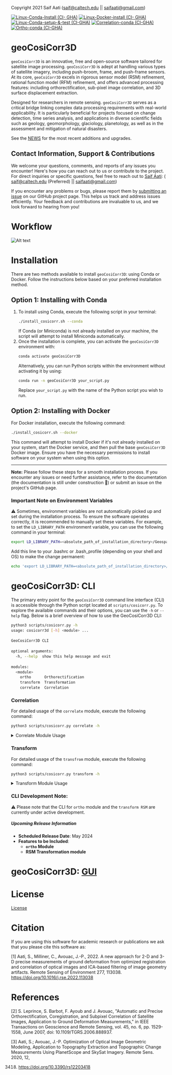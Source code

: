 Copyright 2021 Saif Aati (saif@caltech.edu || saifaati@gmail.com)

[![Linux-Conda-Install (CI- GHA)](https://github.com/SaifAati/Geospatial-COSICorr3D/actions/workflows/test_conda_run_install_ubuntu.yaml/badge.svg)](https://github.com/SaifAati/Geospatial-COSICorr3D/actions/workflows/test_conda_run_install_ubuntu.yaml)
[![Linux-Docker-install (CI- GHA)](https://github.com/SaifAati/Geospatial-COSICorr3D/actions/workflows/test_docker_run_install_ubuntu.yaml/badge.svg)](https://github.com/SaifAati/Geospatial-COSICorr3D/actions/workflows/test_docker_run_install_ubuntu.yaml)
[![Linux-Conda-setup-&-test (CI-GHA)](https://github.com/SaifAati/Geospatial-COSICorr3D/actions/workflows/test_linux_conda_setup_and_tests.yaml/badge.svg)](https://github.com/SaifAati/Geospatial-COSICorr3D/actions/workflows/test_linux_conda_setup_and_tests.yaml)
[![Correlation-conda (CI-GHA)](https://github.com/SaifAati/Geospatial-COSICorr3D/actions/workflows/geocosicorr3d_conda_env_test_correlation.yaml/badge.svg)](https://github.com/SaifAati/Geospatial-COSICorr3D/actions/workflows/geocosicorr3d_conda_env_test_correlation.yaml)
[![Ortho-conda (CI-GHA)](https://github.com/SaifAati/Geospatial-COSICorr3D/actions/workflows/geocosicorr3d_conda_env_test_ortho.yaml/badge.svg)](https://github.com/SaifAati/Geospatial-COSICorr3D/actions/workflows/geocosicorr3d_conda_env_test_ortho.yaml)

# geoCosiCorr3D

`geoCosiCorr3D` is an innovative, free and open-source software tailored for satellite image processing.
`geoCosiCorr3D` is adept at handling various types of satellite imagery, including push-broom, frame, and push-frame sensors.
At its core, `geoCoiCorr3D` excels in rigorous sensor model (RSM) refinement,
rational function model (RFM) refinement, and offers advanced processing features: including
orthorectification, sub-pixel image correlation, and 3D surface displacement extraction.

Designed for researchers in remote sensing.
`geoCosiCorr3D` serves as a critical bridge linking complex data processing requirements
with real-world applicability.
It is particularly beneficial for projects focused on change detection, time series analysis,
and applications in diverse scientific fields such as geology, geomorphology,
glaciology, planetology, as well as in the assessment and mitigation of natural disasters.

See the [NEWS](NEWS.md) for the most recent additions and upgrades.

Contact Information, Support & Contributions
-------------------
We welcome your questions, comments, and reports of any issues you encounter! Here's how you can reach out to us or
contribute to the project.
For direct inquiries or specific questions, feel free to reach out to [Saif Aati](mailto:saif@caltech.edu): (
saif@caltech.edu (Preferred) || saifaati@gmail.com)

If you encounter any problems or bugs, please report them
by [submitting an issue](https://github.com/SaifAati/Geospatial-COSICorr3D/issues)
on our GitHub project page.
This helps us track and address issues efficiently.
Your feedback and contributions are invaluable to us, and we look forward to hearing from you!

# Workflow

![Alt text](Figs/WorkFlow.png?raw=true "Title")

# Installation

There are two methods available to install `geoCosiCorr3D`: using Conda or Docker. Follow the instructions below based
on your preferred installation method.

## Option 1: Installing with Conda

1. To install using Conda, execute the following script in your terminal:
    ```bash
    ./install_cosicorr.sh --conda
    ```
   If Conda (or Miniconda) is not already installed on your machine, the script will attempt to install Miniconda
   automatically.
2. Once the installation is complete, you can activate the `geoCosiCorr3D` environment with:
    ```bash
    conda activate geoCosiCorr3D
    ```
   Alternatively, you can run Python scripts within the environment without activating it by using:
    ```bash
    conda run -n geoCosiCorr3D your_script.py
    ```
   Replace `your_script.py` with the name of the Python script you wish to run.

## Option 2: Installing with Docker

For Docker installation, execute the following command:

```bash
./install_cosicorr.sh --docker
```

This command will attempt to install Docker if it's not already installed on your system, start the Docker service, and
then pull the base `geoCosiCorr3D` Docker image. Ensure you have the necessary permissions to install software on your
system when using this option.

---

**Note:** Please follow these steps for a smooth installation process.
If you encounter any issues or need further assistance,
refer to the documentation (the documentation is still under construction 🚧) or submit an issue on the project's GitHub
page.

### Important Note on Environment Variables

⚠️ Sometimes, environment variables are not automatically picked up and set during the installation process. To ensure the software operates correctly, it is recommended to manually set these variables. For example, to set the `LD_LIBRARY_PATH` environment variable, you can use the following command in your terminal:

```bash
export LD_LIBRARY_PATH=<absolute_path_of_installation_directory>/Geospatial-COSICorr3D/lib/:$LD_LIBRARY_PATH
```
Add this line to your .bashrc or .bash_profile (depending on your shell and OS) to make the change permanent:
```bash
echo 'export LD_LIBRARY_PATH=<absolute_path_of_installation_directory>/Geospatial-COSICorr3D/lib/:$LD_LIBRARY_PATH' >> ~/.bashrc
```

# geoCosiCorr3D: CLI


The primary entry point for the `geoCosiCorr3D` command line interface (CLI) is accessible through the Python script
located at `scripts/cosicorr.py`. 
To explore the available commands and their options, you can use the `-h` or `--help` flag.
Below is a brief overview of how to use the GeoCosiCorr3D CLI:


```bash
python3 scripts/cosicorr.py -h
usage: cosicorr3d [-h] <module> ...

GeoCosiCorr3D CLI

optional arguments:
  -h, --help  show this help message and exit

modules:
  <module>
    ortho      Orthorectification
    transform  Transformation
    correlate  Correlation
```
### Correlation

For detailed usage of the `correlate` module, execute the following command:

```bash
python3 scripts/cosicorr.py correlate -h
```

<details>
<summary>Correlate Module Usage</summary>

```bash
usage: cosicorr3d correlate [-h] [--base_band BASE_BAND] [--target_band TARGET_BAND] [--output_path OUTPUT_PATH] [--method {frequency,spatial}] [--window_size WINDOW_SIZE WINDOW_SIZE WINDOW_SIZE WINDOW_SIZE]
                            [--step STEP STEP] [--grid] [--show] [--pixel_based] [--vmin VMIN] [--vmax VMAX] [--mask_th MASK_TH] [--nb_iters NB_ITERS] [--search_range SEARCH_RANGE SEARCH_RANGE]
                            base_image target_image

positional arguments:
  base_image            Path to the base image.
  target_image          Path to the target image.

optional arguments:
  -h, --help            show this help message and exit
  --base_band BASE_BAND
                        Base image band.
  --target_band TARGET_BAND
                        Target image band.
  --output_path OUTPUT_PATH
                        Output correlation path.
  --method {frequency,spatial}
                        Correlation method to use.
  --window_size WINDOW_SIZE WINDOW_SIZE WINDOW_SIZE WINDOW_SIZE
                        Window size. (Default [64])
  --step STEP STEP      Step size. (Default [8,8])
  --grid                Use grid.
  --show                Show correlation. (Default False)
  --pixel_based         Enable pixel-based correlation.
  --vmin VMIN           Minimum value for correlation plot. (Default -1)
  --vmax VMAX           Maximum value for correlation plot. (Default 1)

Frequency method arguments:
  --mask_th MASK_TH     Mask threshold (only for frequency method).
  --nb_iters NB_ITERS   Number of iterations (only for frequency method).

Spatial method arguments:
  --search_range SEARCH_RANGE SEARCH_RANGE
                        Search range (only for spatial method).
```
Example:
```bash
python3 scripts/cosicorr.py correlate tests/test_dataset/BASE_IMG.TIF tests/test_dataset/TARGET_IMG.TIF --show  --vmin -3 --vmax 3
```
![Alt text](Figs/BASE_IMG_VS_TARGET_IMG_frequency_wz_64_step_8.png?raw=true "Title")
</details>

### Transform

For detailed usage of the `transfrom` module, execute the following command:

```bash
python3 scripts/cosicorr.py transform -h
```

<details>
<summary>Transform Module Usage</summary>

#### Example Usage of the `transform` Command:

This section demonstrates how to use the `transform` command within the `geoCosiCorr3D` CLI to perform coordinate transformations. 
The examples show how to convert pixel coordinates to geographic coordinates (longitude, latitude, and altitude) and vice versa.

```bash
usage: cosicorr3d transform [-h] [--inv] [--dem_fn DEM_FN] x y <model_name> ...

positional arguments:
  x                list: x=cols and if with invert flag: lon
  y                list: y=lines and if with invert flag: lat

optional arguments:
  -h, --help       show this help message and exit
  --inv            Transform form ground to image space.
  --dem_fn DEM_FN  DEM file name (None)

model:
  <model_name>
    RFM            RFM model specific arguments
    RSM            RSM model specific arguments

```
#### Converting Pixel Coordinates to Geographic Coordinates

To convert pixel coordinates to geographic coordinates using a Rational Function Model (RFM), use the following command:

```bash
python3 scripts/cosicorr.py transform 0,1000 0,500 RFM tests/test_dataset/test_ortho_dataset/SP2_RPC.txt
```

**Output:**

- `lons`: [30.52895296 30.65688292]
- `lat`: [41.24090926 41.16826844]
- `alt`: [1102.49239388 1102.49239388]


#### Inverse Transformation: Converting Geographic Coordinates to Pixel Coordinates

For the inverse operation: converting geographic coordinates back to pixel coordinates, use the `--inv` flag:

```bash
python3 scripts/cosicorr.py transform 30.52895296,30.65688292 41.24090926,41.16826844 --inv RFM tests/test_dataset/test_ortho_dataset/SP2_RPC.txt
```

**Output:**

- `cols`: [9.70195697e-06 999.999998e+02]
- `lines`: [5.07104141e-06 500.000045e+02]


</details>

### CLI Development Note:

⚠️ Please note that the CLI for  `ortho` module and the `transform RSM` are currently under active development. 

##### Upcoming Release Information

- **Scheduled Release Date**: May 2024
- **Features to be Included**:
  - **`ortho` Module**
  - **RSM Transformation module**

# geoCosiCorr3D: [GUI](Doc/GUI_DOC.md)

# License

[License](LICENSE)

# Citation

If you are using this software for academic research or publications we ask that you please cite this software as:

<a id="1">[1]</a> Aati, S., Milliner, C., Avouac, J.-P., 2022. A new approach for 2-D and 3-D precise measurements of
ground deformation from optimized registration and correlation of optical images and ICA-based filtering of image
geometry artifacts. Remote Sensing of Environment 277, 113038. https://doi.org/10.1016/j.rse.2022.113038

# References

<a id="1">[2]</a> S. Leprince, S. Barbot, F. Ayoub and J. Avouac, "Automatic and Precise Orthorectification,
Coregistration, and Subpixel Correlation of Satellite Images, Application to Ground Deformation Measurements," in IEEE
Transactions on Geoscience and Remote Sensing, vol. 45, no. 6, pp. 1529-1558, June 2007, doi: 10.1109/TGRS.2006.888937.

<a id="1">[3]</a> Aati, S.; Avouac, J.-P. Optimization of Optical Image Geometric Modeling, Application to Topography
Extraction and Topographic Change Measurements Using PlanetScope and SkySat Imagery. Remote Sens. 2020, 12,

3418. https://doi.org/10.3390/rs12203418









    

